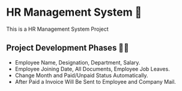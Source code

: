 # HR Management System 🧊
This is a HR Management System Project

## Project Development Phases 👨‍💻
- Employee Name, Designation, Department, Salary.
- Employee Joining Date, All Documents, Employee Job Leaves.
- Change Month and Paid/Unpaid Status Automatically.
- After Paid a Invoice Will Be Sent to Employee and Company Mail.
